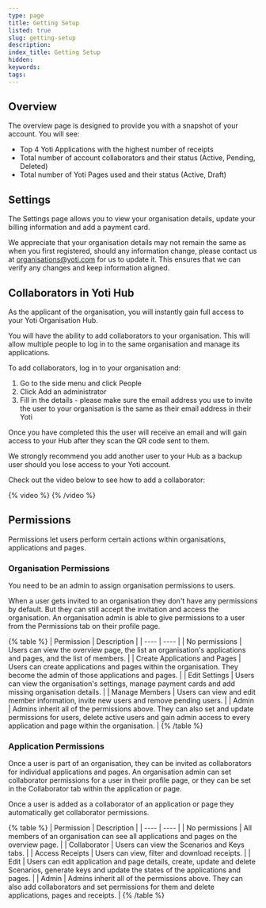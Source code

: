 ```yaml
---
type: page
title: Getting Setup
listed: true
slug: getting-setup
description: 
index_title: Getting Setup
hidden: 
keywords: 
tags: 
---
```


## Overview

The overview page is designed to provide you with a snapshot of your account. You will see:

- Top 4 Yoti Applications with the highest number of receipts
- Total number of account collaborators and their status (Active, Pending, Deleted)
- Total number of Yoti Pages used and their status (Active, Draft)

## Settings

The Settings page allows you to view your organisation details, update your billing information and add a payment card.

We appreciate that your organisation details may not remain the same as when you first registered, should any information change, please contact us at [organisations@yoti.com](mailto:organisations@yoti.com) for us to update it. This ensures that we can verify any changes and keep information aligned.

## Collaborators in Yoti Hub

As the applicant of the organisation, you will instantly gain full access to your Yoti Organisation Hub.

You will have the ability to add collaborators to your organisation. This will allow multiple people to log in to the same organisation and manage its applications.

To add collaborators, log in to your organisation and:

1. Go to the side menu and click People
2. Click Add an administrator
3. Fill in the details - please make sure the email address you use to invite the user to your organisation is the same as their email address in their Yoti

Once you have completed this the user will receive an email and will gain access to your Hub after they scan the QR code sent to them.

We strongly recommend you add another user to your Hub as a backup user should you lose access to your Yoti account.

Check out the video below to see how to add a collaborator:

{% video %}
{% /video %}

## Permissions

Permissions let users perform certain actions within organisations, applications and pages.

### Organisation Permissions

You need to be an admin to assign organisation permissions to users.

When a user gets invited to an organisation they don't have any permissions by default. But they can still accept the invitation and access the organisation. An organisation admin is able to give permissions to a user from the Permissions tab on their profile page.

{% table %}
| Permission | Description | 
| ---- | ---- | 
| No permissions | Users can view the overview page, the list an organisation's applications and pages, and the list of members. | 
| Create Applications and Pages | Users can create applications and pages within the organisation. They become the admin of those applications and pages. | 
| Edit Settings | Users can view the organisation's settings, manage payment cards and add missing organisation details. | 
| Manage Members | Users can view and edit member information, invite new users and remove pending users. | 
| Admin | Admins inherit all of the permissions above. They can also set and update permissions for users, delete active users and gain admin access to every application and page within the organisation. | 
{% /table %}

### Application Permissions

Once a user is part of an organisation, they can be invited as collaborators for individual applications and pages.  An organisation admin can set collaborator permissions for a user in their profile page, or they can be set in the Collaborator tab within the application or page.

Once a user is added as a collaborator of an application or page they automatically get collaborator permissions.

{% table %}
| Permission | Description | 
| ---- | ---- | 
| No permissions | All members of an organisation can see all applications and pages on the overview page. | 
| Collaborator | Users can view the Scenarios and Keys tabs. | 
| Access Receipts | Users can view, filter and download receipts. | 
| Edit | Users can edit application and page details, create, update and delete Scenarios, generate keys and update the states of the applications and pages. | 
| Admin | Admins inherit all of the permissions above. They can also add collaborators and set permissions for them and delete applications, pages and receipts. | 
{% /table %}